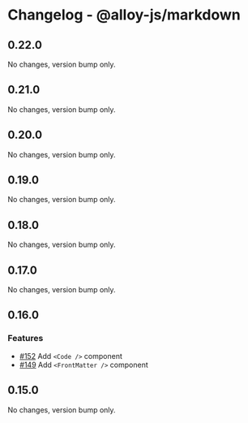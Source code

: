 # Changelog - @alloy-js/markdown

## 0.22.0

No changes, version bump only.

## 0.21.0

No changes, version bump only.

## 0.20.0

No changes, version bump only.

## 0.19.0

No changes, version bump only.

## 0.18.0

No changes, version bump only.

## 0.17.0

No changes, version bump only.

## 0.16.0

### Features

- [#152](https://github.com/alloy-framework/alloy/pull/152) Add `<Code />` component
- [#149](https://github.com/alloy-framework/alloy/pull/149) Add `<FrontMatter />` component




## 0.15.0

No changes, version bump only.
